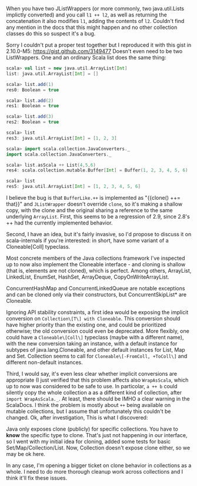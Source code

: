 When you have two JListWrappers (or more commonly, two java.util.Lists implictly converted) and you call `l1 ++ l2`, as well as returning the concatenation it also modifies `l1`, adding the contents of `l2`. Couldn't find any mention in the docs that this might happen and no other collection classes do this so suspect it's a bug.

Sorry I couldn't put a proper test together but I reproduced it with this gist in 2.10.0-M5: https://gist.github.com/3149477
Doesn't even need to be two ListWrappers.  One and an ordinary Scala list does the same thing:

```scala
scala> val list = new java.util.ArrayList[Int]
list: java.util.ArrayList[Int] = []

scala> list.add(1)
res0: Boolean = true

scala> list.add(2)
res1: Boolean = true

scala> list.add(3)
res2: Boolean = true

scala> list
res3: java.util.ArrayList[Int] = [1, 2, 3]

scala> import scala.collection.JavaConverters._
import scala.collection.JavaConverters._

scala> list.asScala ++ List(4,5,6)
res4: scala.collection.mutable.Buffer[Int] = Buffer(1, 2, 3, 4, 5, 6)

scala> list
res5: java.util.ArrayList[Int] = [1, 2, 3, 4, 5, 6]
```

I believe the bug is that `BufferLike.++` is implemented as "{{clone() ++= that}}" and `JListWrapper` doesn't override `clone`, so it's making a shallow copy, with the clone and the original sharing a reference to the same underlying `ArrayList`.
First, this seems to be a regression of 2.9, since 2.8's ++ had the currently implemented behavior.

Second, I have an idea, but it's fairly invasive, so I'd propose to discuss it on scala-internals if you're interested: in short, have some variant of a Cloneable[Coll] typeclass.

Most concrete members of the Java collections framework I've inspected up to now also implement the Cloneable interface - and cloning is shallow (that is, elements are not cloned), which is perfect.
Among others, ArrayList, LinkedList, EnumSet, HashSet, ArrayDeque, CopyOnWriteArrayList.

ConcurrentHashMap and ConcurrentLinkedQueue are notable exceptions and can be cloned only via their constructors, but ConcurrentSkipList* are Cloneable.

Ignoring API stability constraints, a first idea would be exposing the implicit conversion on `Collection\[T\] with Cloneable`. This conversion should have higher priority than the existing one, and could be prioritized otherwise; the old conversion could even be deprecated.
More flexibly, one could have a `Cloneable\[Coll\]` typeclass (maybe with a different name), with the new conversion taking an instance, with a default instance for subtypes of java.lang.Cloneable, and other default instances for List, Map and Set. Collection seems to call for `Cloneable\[-FromColl, +ToColl\]` and different non-default instances.

Third, I would say, it's even less clear whether implicit conversions are appropriate (I just verified that this problem affects also `WrapAsScala`, which up to now was considered to be safe to use.
In particolar, `a ++ b` could silently copy the whole collection a as a different kind of collection, after `import WrapAsScala._`.
At least, there should be IMHO a clear warning in the ScalaDocs. I think the problem is mostly about `++` being available on mutable collections, but I assume that unfortunately this couldn't be changed.
Ok, after investigation, This is what I discovered:

Java only exposes clone (publicly) for specific collections.  You have to **know** the specific type to clone.  That's just not happening in our interface, so I went with my initial idea for cloning, added some tests for basic Set/Map/Collection/List.  Now, Collection doesn't expose clone either, so we may be ok here.

In any case, I'm opening a bigger ticket on clone behavior in collections as a whole.   I need to do more thorough cleanup work across collections and I think it'll fix these issues.
